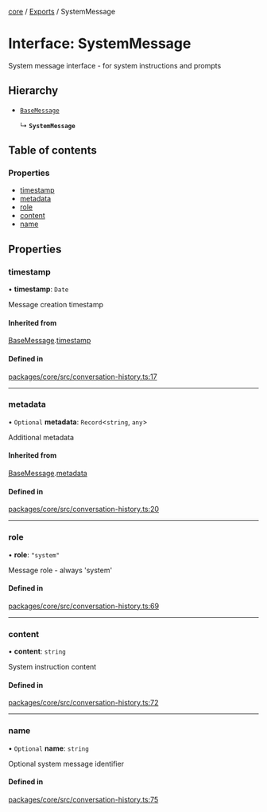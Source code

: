 <!-- 
 ⚠️  AUTO-GENERATED FILE - DO NOT EDIT MANUALLY
 This file is automatically generated by scripts/docs-generator.js
 To make changes, edit the source TypeScript files or update the generator script
-->

[core](../../) / [Exports](../modules) / SystemMessage

# Interface: SystemMessage

System message interface - for system instructions and prompts

## Hierarchy

- [`BaseMessage`](BaseMessage)

  ↳ **`SystemMessage`**

## Table of contents

### Properties

- [timestamp](SystemMessage#timestamp)
- [metadata](SystemMessage#metadata)
- [role](SystemMessage#role)
- [content](SystemMessage#content)
- [name](SystemMessage#name)

## Properties

### timestamp

• **timestamp**: `Date`

Message creation timestamp

#### Inherited from

[BaseMessage](BaseMessage).[timestamp](BaseMessage#timestamp)

#### Defined in

[packages/core/src/conversation-history.ts:17](https://github.com/woojubb/robota/blob/30652967d461653c455a3b4a7c021f51b3c17391/packages/core/src/conversation-history.ts#L17)

___

### metadata

• `Optional` **metadata**: `Record`\<`string`, `any`\>

Additional metadata

#### Inherited from

[BaseMessage](BaseMessage).[metadata](BaseMessage#metadata)

#### Defined in

[packages/core/src/conversation-history.ts:20](https://github.com/woojubb/robota/blob/30652967d461653c455a3b4a7c021f51b3c17391/packages/core/src/conversation-history.ts#L20)

___

### role

• **role**: ``"system"``

Message role - always 'system'

#### Defined in

[packages/core/src/conversation-history.ts:69](https://github.com/woojubb/robota/blob/30652967d461653c455a3b4a7c021f51b3c17391/packages/core/src/conversation-history.ts#L69)

___

### content

• **content**: `string`

System instruction content

#### Defined in

[packages/core/src/conversation-history.ts:72](https://github.com/woojubb/robota/blob/30652967d461653c455a3b4a7c021f51b3c17391/packages/core/src/conversation-history.ts#L72)

___

### name

• `Optional` **name**: `string`

Optional system message identifier

#### Defined in

[packages/core/src/conversation-history.ts:75](https://github.com/woojubb/robota/blob/30652967d461653c455a3b4a7c021f51b3c17391/packages/core/src/conversation-history.ts#L75)
